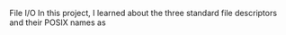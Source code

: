 File I/O
In this project, I learned about the three standard file descriptors and their POSIX names as
